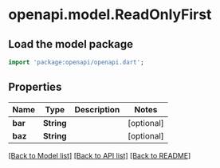 # openapi.model.ReadOnlyFirst

## Load the model package
```dart
import 'package:openapi/openapi.dart';
```

## Properties
Name | Type | Description | Notes
------------ | ------------- | ------------- | -------------
**bar** | **String** |  | [optional] 
**baz** | **String** |  | [optional] 

[[Back to Model list]](../README.md#documentation-for-models) [[Back to API list]](../README.md#documentation-for-api-endpoints) [[Back to README]](../README.md)


